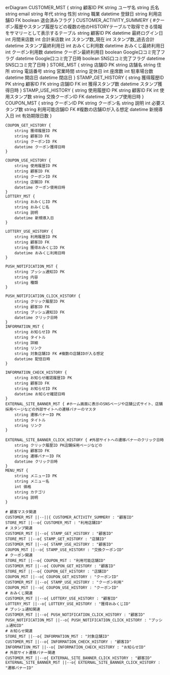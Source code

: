 erDiagram
    CUSTOMER_MST {
        string 顧客ID PK
        string ユーザ名
        string 氏名
        string email
        string 年代
        string 性別
        string 職業
        datetime 登録日
        string 利用店舗ID FK
        boolean 退会済みフラグ
    }
    CUSTOMER_ACTIVITY_SUMMERY { #クーポン履歴やスタンプ履歴などの複数の他のHISTORYテーブルで取得できる情報をサマリーとして表示するテーブル
        string 顧客ID PK
        datetime 最終ログイン日
        int 月間来店数
        int 合計来店数
        int スタンプ数_現在
        int スタンプ数_過去合計
        datetime スタンプ最終利用日
        int おみくじ利用数
        datetime おみくじ最終利用日
        int クーポン利用数
        datetime クーポン最終利用日
        boolean Google口コミ完了フラグ
        datetime Google口コミ完了日時
        boolean SNS口コミ完了フラグ
        datetime SNS口コミ完了日時
    }
    STORE_MST {
        string 店舗ID PK
        string 店舗名
        string 住所
        string 電話番号
        string 営業時間
        string 定休日
        int 座席数
        int 駐車場台数
        datetime 開店日
        datetime 閉店日
    }
    STAMP_GET_HISTORY {
        string 獲得履歴ID PK
        string 顧客ID FK
        string 店舗ID FK
        int 獲得スタンプ数
        datetime スタンプ獲得日時
    }
    STAMP_USE_HISTORY {
        string 使用履歴ID PK
        string 顧客ID FK
        int 使用スタンプ数
        string 交換クーポンID FK
        datetime スタンプ使用日時
    }
    COUPON_MST {
        string クーポンID PK
        string クーポン名
        string 説明
        int 必要スタンプ数
        string 利用可能店舗ID FK #複数の店舗IDが入る想定
        datetime 新規導入日
        int 有効期限日数
    }
    
    COUPON_GET_HISTORY {
        string 獲得履歴ID PK
        string 顧客ID FK
        string クーポンID FK
        datetime クーポン獲得日時
    }
    
    COUPON_USE_HISTORY {
        string 使用履歴ID PK
        string 顧客ID FK
        string クーポンID FK
        string 店舗ID FK
        datetime クーポン使用日時
    }
    LOTTERY_MST {
        string おみくじID PK
        string おみくじ名
        string 説明
        datetime 新規導入日
    }
    
    LOTTERY_USE_HISTORY {
        string 利用履歴ID PK
        string 顧客ID FK
        string 獲得おみくじID FK
        datetime おみくじ利用日時
    }
    
    PUSH_NOTIFICATION_MST {
        string プッシュ通知ID PK
        string 内容
        string 種類
    }
    
    PUSH_NOTIFICATION_CLICK_HISTORY {
        string クリック履歴ID PK
        string 顧客ID FK
        string プッシュ通知ID FK
        datetime クリック日時
    }
    INFORMATION_MST {
        string お知らせID PK
        string タイトル
        string 詳細
        string リンク
        string 対象店舗ID FK #複数の店舗IDが入る想定
        datetime 配信日時
    }
    
    INFORMATION_CHECK_HISTORY {
        string お知らせ確認履歴ID PK
        string 顧客ID FK
        string お知らせID FK
        datetime お知らせ確認日時
    }
    EXTERNAL_SITE_BANNER_MST { #ホーム画面に表示のSNSページや店舗公式サイト、店舗採用ページなどの外部サイトへの遷移バナーのマスタ
        string 遷移バナーID PK
        string タイトル
        string リンク
    }
    
    EXTERNAL_SITE_BANNER_CLICK_HISTORY { #外部サイトへの遷移バナーのクリック日時
        string クリック履歴ID PK店舗採用ページなどの
        string 顧客ID FK
        string 遷移バナーID FK
        datetime クリック日時
    }
    MENU_MST {
        string メニューID PK
        string メニュー名
        int 価格
        string カテゴリ
        string 説明
    }
    
    # 顧客マスタ関連
    CUSTOMER_MST ||--||{ CUSTOMER_ACTIVITY_SUMMERY : "顧客ID"
    STORE_MST ||--o{ CUSTOMER_MST : "利用店舗ID"
    # スタンプ関連
    CUSTOMER_MST ||--o{ STAMP_GET_HISTORY : "顧客ID"
    STORE_MST ||--o{ STAMP_GET_HISTORY : "店舗ID"
    CUSTOMER_MST ||--o{ STAMP_USE_HISTORY : "顧客ID"
    COUPON_MST ||--o{ STAMP_USE_HISTORY : "交換クーポンID"
    # クーポン関連
    STORE_MST ||--o{ COUPON_MST : "利用可能店舗ID"
    CUSTOMER_MST ||--o{ COUPON_GET_HISTORY : "顧客ID"
    STORE_MST ||--o{ COUPON_GET_HISTORY : "店舗ID"
    COUPON_MST ||--o{ COUPON_GET_HISTORY : "クーポンID"
    CUSTOMER_MST ||--o{ STAMP_USE_HISTORY : "クーポン利用"
    COUPON_MST ||--o{ COUPON_USE_HISTORY : "クーポンID"
    # おみくじ関連
    CUSTOMER_MST ||--o{ LOTTERY_USE_HISTORY : "顧客ID"
    LOTTERY_MST ||--o{ LOTTERY_USE_HISTORY : "獲得おみくじID"
    # プッシュ通知関連
    CUSTOMER_MST ||--o{ PUSH_NOTIFICATION_CLICK_HISTORY : "顧客ID"
    PUSH_NOTIFICATION_MST ||--o{ PUSH_NOTIFICATION_CLICK_HISTORY : "プッシュ通知ID"
    # お知らせ関連
    STORE_MST ||--o{ INFORMATION_MST : "対象店舗ID"
    CUSTOMER_MST ||--o{ INFORMATION_CHECK_HISTORY : "顧客ID"
    INFORMATION_MST ||--o{ INFORMATION_CHECK_HISTORY : "お知らせID"
    # 外部サイト遷移バナー関連
    CUSTOMER_MST ||--o{ EXTERNAL_SITE_BANNER_CLICK_HISTORY : "顧客ID"
    EXTERNAL_SITE_BANNER_MST ||--o{ EXTERNAL_SITE_BANNER_CLICK_HISTORY : "遷移バナーID"